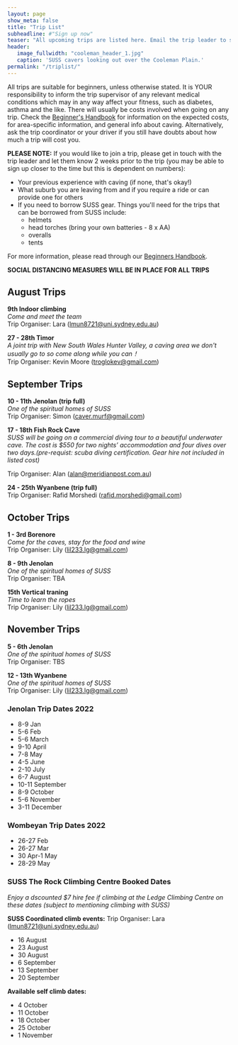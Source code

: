 ```yaml
---
layout: page
show_meta: false
title: "Trip List"
subheadline: #"Sign up now"
teaser: "All upcoming trips are listed here. Email the trip leader to sign up."
header:
   image_fullwidth: "cooleman_header_1.jpg"
   caption: 'SUSS cavers looking out over the Cooleman Plain.'
permalink: "/triplist/"
---
```


<!-- To Do convert this to auto genarage from a yaml file -->

All trips are suitable for beginners, unless otherwise stated.  It is YOUR responsibility to inform the trip supervisor of any relevant medical
conditions which may in any way affect your fitness, such as diabetes,
asthma and the like. There will usually be costs involved when going on any trip. Check the <a href="/assets/handbook.pdf">Beginner's Handbook</a>
for information on the expected costs, for area-specific information, and general info about caving. Alternatively, ask the trip coordinator or your driver
if you still have doubts about how much a trip will cost you.

**PLEASE NOTE:**
If you would like to join a trip, please get in touch with the trip leader and let them know 2 weeks prior to the trip (you may be able to sign up closer to the time but this is dependent on numbers):

-   Your previous experience with caving (if none, that's okay!)
-   What suburb you are leaving from and if you require a ride or can provide one for others
-   If you need to borrow SUSS gear. Things you'll need for the trips that can be borrowed from SUSS include:
    -   helmets
    -   head torches (bring your own batteries - 8 x AA)
    -   overalls
    -   tents

For more information, please read through our [Beginners Handbook](/assets/handbook.pdf).

**SOCIAL DISTANCING MEASURES WILL BE IN PLACE FOR ALL TRIPS**

## August Trips  

**9th Indoor climbing**  
*Come and meet the team*  
Trip Organiser: Lara (lmun8721@uni.sydney.edu.au)  

**27 - 28th Timor**  
*A joint  trip with New South Wales Hunter Valley, a caving area we don't usually go to so come along while you can！*  
Trip Organiser: Kevin Moore (troglokev@gmail.com)  

## September Trips  

**10 - 11th Jenolan (trip full)**  
*One of the spiritual homes of SUSS*  
Trip Organiser: Simon (caver.murf@gmail.com)

**17 - 18th Fish Rock Cave**   
*SUSS will be going on a commercial diving tour to a beautiful underwater cave. The cost is $550 for two nights’ accommodation and four dives over two days.(pre-requist: scuba diving certification. Gear hire not included in listed cost)*

Trip Organiser: Alan (alan@meridianpost.com.au)

**24 - 25th Wyanbene (trip full)**  
Trip Organiser: Rafid Morshedi (rafid.morshedi@gmail.com) 

## October Trips  

**1 - 3rd Borenore**  
*Come for the caves, stay for the food and wine*  
Trip Organiser: Lily (lil233.lg@gmail.com)  

**8 - 9th Jenolan**  
*One of the spiritual homes of SUSS*    
Trip Organiser: TBA  

**15th Vertical traning**  
*Time to learn the ropes*    
Trip Organiser: Lily (lil233.lg@gmail.com) 

## November Trips  

**5 - 6th Jenolan**  
*One of the spiritual homes of SUSS*  
Trip Organiser: TBS

**12 - 13th Wyanbene**  
*One of the spiritual homes of SUSS*    
Trip Organiser: Lily (lil233.lg@gmail.com)   


### Jenolan Trip Dates 2022  

- 8-9 Jan
- 5-6 Feb
- 5-6 March
- 9-10 April
- 7-8 May
- 4-5 June
- 2-10 July
- 6-7 August
- 10-11 September
- 8-9 October
- 5-6 November
- 3-11 December

### Wombeyan Trip Dates 2022

- 26-27 Feb
- 26-27 Mar
- 30 Apr-1 May
- 28-29 May

### SUSS The Rock Climbing Centre Booked Dates

*Enjoy a dscounted $7 hire fee if climbing at the Ledge Climbing Centre on these dates (subject to mentioning climbing with SUSS)*

**SUSS Coordinated climb events:**
Trip Organiser: Lara (lmun8721@uni.sydney.edu.au)  
- 16 August
- 23 August
- 30 August
- 6 September
- 13 September
- 20 September

**Available self climb dates:**
- 4 October
- 11 October
- 18 October
- 25 October
- 1 November

